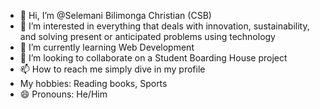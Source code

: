 - 👋 Hi, I’m @Selemani Bilimonga Christian (CSB)
- 👀 I’m interested in everything that deals with innovation, sustainability, and solving present or anticipated problems using technology
- 🌱 I’m currently learning Web Development
- 💞️ I’m looking to collaborate on a Student Boarding House project 
- 📫 How to reach me simply dive in my profile
- My hobbies: Reading books, Sports
- 😄 Pronouns: He/Him


<!---Hi, I'm CSB, an electrical engineer and a junior Developer passionate about . Solving RealWorld problems is what gives me happiness
ChrisSelemani/ChrisSelemani is a ✨ special ✨ repository because its `README.md` (this file) appears on your GitHub profile.
You can click the Preview link to take a look at your changes.
--->

